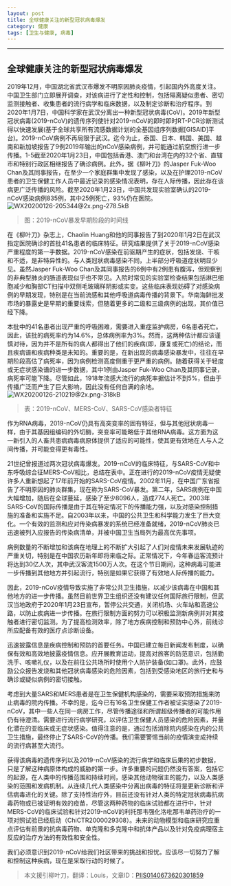 ```yaml
---
layout: post
title: 全球健康关注的新型冠状病毒爆发
category: 健康
tags: [卫生与健康, 病毒]
---
```



----------
## 全球健康关注的新型冠状病毒爆发

2019年12月，中国湖北省武汉市爆发不明原因肺炎疫情，引起国内外高度关注。中国卫生部门立即展开调查，对该病进行了定性和控制，包括隔离疑似患者、密切监测接触者、收集患者的流行病学和临床数据，以及制定诊断和治疗程序。到2020年1月7日，中国科学家在武汉分离出一种新型冠状病毒(CoV)。2019年新型冠状病毒(2019-nCoV)的遗传序列使针对2019-nCoV的即时即时RT-PCR诊断测试得以快速发展(基于全球共享所有流感数据计划的全基因组序列数据[GISAID]平台)。2019-nCoV病例不再局限于武汉。迄今为止，泰国、日本、韩国、美国、越南和新加坡报告了9例2019年输出的nCoV感染病例，并可能通过航空旅行进一步传播。1-5截至2020年1月23日，中国包括香港、澳门和台湾在内的32个省、直辖市和特别行政区相继报告了确诊病例。此外，据《柳叶刀》的Jasper Fuk-Woo Chan及其同事报告，在至少一个家庭群集中发现了感染，以及在护理2019-nCoV患者的卫生保健工作人员中最近记录的感染情况表明，存在人际传播，因此存在该病更广泛传播的风险。截至2020年1月23日，中国共发现实验室确认的2019-nCoV感染病例835例，其中25例死亡，93%仍在医院。
![WX20200126-205344@2x.png-278.5kB][1]
>图：2019-nCoV暴发早期阶段的时间线

在《柳叶刀》杂志上，Chaolin Huang和他的同事报告了到2020年1月2日在武汉指定医院确诊的首批41名患者的临床特征。研究结果提供了关于2019-nCoV感染严重程度的第一手数据。2019-nCoV感染在前驱期产生的症状，包括发烧、干咳和不适，是非特异性的。与人类冠状病毒感染不同，上半部分呼吸道症状明显少见。虽然Jasper Fuk-Woo Chan及其同事报告的6例中有2例患有腹泻，但观察到的非典型肺炎的肠道表现似乎也不常见。入院时常见的实验室检查结果包括淋巴细胞减少和胸部CT扫描中双侧毛玻璃样阴影或实变。这些临床表现妨碍了对感染病例的早期发现，特别是在当前流感和其他呼吸道病毒传播的背景下。华南海鲜批发市场的暴露史是早期的重要线索，但随着更多的二级和三级病例的出现，其价值已经下降。

本批中的41名患者出现严重的呼吸困难，需要进入重症监护病房，6名患者死亡。因此，该批的病死率约为14.6%，总体病例率为3%。然而，这两种估计都应该谨慎对待，因为并不是所有的病人都得出了他们的疾病(即，康复或死亡)的结论，而且疾病谱和疾病种类是未知的。重要的是，在新出现的病毒感染暴发中，往往在早期阶段高估了病死率，因为病例检测高度侧重于更严重的病例。随着获得关于轻度或无症状感染谱的进一步数据，其中1例由Jasper Fuk-Woo Chan及其同事记录，病死率可能下降。尽管如此，1918年流感大流行的病死率据估计不到5%，但由于传播广泛而产生了巨大影响，因此没有任何自满的余地。
![WX20200126-210219@2x.png-318kB][2]
>表：2019-nCoV、MERS-CoV、SARS-CoV感染者特征

作为RNA病毒，2019-nCoV仍具有高突变率的固有特征，但与其他冠状病毒一样，由于其基因组编码的外切酶，突变率可能略低于其他RNA病毒。这方面为这一新引入的人畜共患病病毒病原体提供了适应的可能性，使其更有效地在人与人之间传播，并可能变得更有毒性。

21世纪曾报道过两次冠状病毒爆发。2019-nCoV的临床特征，与SARS-CoV和中东呼吸综合征MERS-CoV相比，总结在表中。正在进行的2019-nCoV疫情无疑使许多人重新想起了17年前开始的SARS-CoV疫情。2002年11月，在中国广东省报告了不明原因的肺炎群集，现在称为SARS-CoV暴发。第二年，SARS病例在中国大幅增加，随后在全球蔓延，感染了至少8096人，造成774人死亡。2003年SARS-CoV的国际传播是由于其在特定情况下的传播能力强，以及对感染控制措施的准备和实施不足。自2003年以来，中国的公共卫生和科学能力发生了巨大变化。一个有效的监测和应对传染病暴发的系统已经准备就绪，2019-nCoV肺炎已迅速被列入应报告的传染病清单，并被中国卫生当局列为最高优先事项。

病例数量的不断增加和该病在地理上的不断扩大引起了人们对疫情未来发展轨迹的严重关切，特别是在中国农历新年即将来临之际。正常情况下，今年春运客流预计将达到30亿人次，其中武汉客流1500万人次。在这个节日期间，这种病毒可能进一步传播到其他地方并引起流行，特别是如果它获得了有效地人际传播的能力。

因此，2019-nCoV疫情导致实施了非常公共卫生措施，以减少该病毒在中国和其他地方的进一步传播。虽然目前世界卫生组织还没有建议任何国际旅行限制，但武汉当地政府于2020年1月23日宣布，暂停公共交通，关闭机场、火车站和高速公路，以防止疾病进一步传播。在旅行限制方面的努力可以积极监测新病例并对其接触者进行密切监测。为了提高检测效率，除了地方疾病控制和预防中心外，前线诊所应配备有效的医疗点诊断设备。

迅速披露信息是疾病控制和预防的首要任务。中国已建立每日新闻发布制度，以确保有效和高效地披露疫情信息。应开展教育运动，提高对旅客的防范意识，包括勤洗手、咳嗽礼仪，以及在前往公共场所时使用个人防护装备(如口罩)。此外，应鼓励公众报告发烧和其他冠状病毒感染的危险因素，包括到受感染地区的旅行史和与确诊或疑似病例的密切接触。

考虑到大量SARS和MERS患者是在卫生保健机构感染的，需要采取预防措施来防止病毒的院内传播。不幸的是，迄今已有16名卫生保健工作者被证实感染了2019-nCoV，其中一些人在同一病房工作，尽管传播途径和所谓超级传播者的可能作用仍有待澄清。需要进行流行病学研究，以评估卫生保健人员感染的危险因素，并量化潜在的亚临床或无症状感染。值得注意的是，通过包括消除院内感染在内的公共卫生措施，最终停止了SARS-CoV的传播。我们需要警惕当前的疫情演变成持续的流行病甚至大流行。

获得该病毒的遗传序列以及2019-nCoV感染的流行病学和临床后果的初步数据，只是了解这种病原体构成的威胁的第一步。许多重要的问题仍然没有答案，包括它的起源，在人类中的传播范围和持续时间，感染其他动物宿主的能力，以及人类感染的范围和发病机制。从连续几代人类感染中分离出病毒的特征将是更新诊断和评估病毒进化的关键。除了支持性治疗外，目前还没有针对人类的特定冠状病毒抗病毒药物或已被证明有效的疫苗，尽管这两种药物的临床试验都在进行中，针对MERS-CoV的临床试验和针对2019-nCoV的利托那韦强化洛吡那韦单药治疗的一项对照试验已经启动（ChiCTR2000029308）。未来的动物模型和临床研究应重点评估有前景的抗病毒药物、单克隆和多克隆中和抗体产品以及针对免疫病理宿主反应的治疗方法的有效性和安全性。

我们必须意识到2019-nCoV给我们社区带来的挑战和担忧。应该尽一切努力了解和控制这种疾病，现在是采取行动的时候了。

>本文援引柳叶刀，翻译：Louis，文章ID：[PIIS0140673620301859][3]


  [1]: http://static.zybuluo.com/gamedebug/0688xpwhngdf7zcc2z5l0ca4/WX20200126-205344@2x.png
  [2]: http://static.zybuluo.com/gamedebug/ewrj6ru2pct2ryxaox13t28e/WX20200126-210219@2x.png
  [3]: https://www.thelancet.com/pdfs/journals/lancet/PIIS0140-6736%2820%2930185-9.pdf